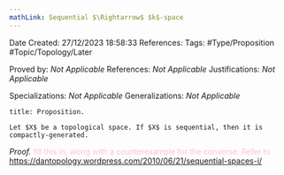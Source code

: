 ```yaml
---
mathLink: Sequential $\Rightarrow$ $k$-space
---
```


<div class="topSpace"></div>

Date Created: 27/12/2023 18:58:33
References:
Tags: #Type/Proposition #Topic/Topology/Later

Proved by: <i>Not Applicable</i>
References: <i>Not Applicable</i>
Justifications: <i>Not Applicable</i>

Specializations: <i>Not Applicable</i>
Generalizations: <i>Not Applicable</i>

``` ad-Proposition
title: Proposition.

Let $X$ be a topological space. If $X$ is sequential, then it is compactly-generated.

```

<i>Proof.</i> <span style="color:pink">fill this in, along with a counterexample for the converse. Refer to https://dantopology.wordpress.com/2010/06/21/sequential-spaces-i/</span>
